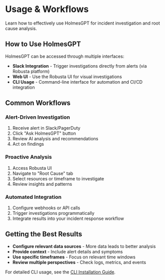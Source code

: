 # Usage & Workflows

Learn how to effectively use HolmesGPT for incident investigation and root cause analysis.

## How to Use HolmesGPT

HolmesGPT can be accessed through multiple interfaces:

- **Slack Integration** - Trigger investigations directly from alerts (via Robusta platform)
- **Web UI** - Use the Robusta UI for visual investigations
- **CLI Usage** - Command-line interface for automation and CI/CD integration

## Common Workflows

### Alert-Driven Investigation
1. Receive alert in Slack/PagerDuty
2. Click "Ask HolmesGPT" button
3. Review AI analysis and recommendations
4. Act on findings

### Proactive Analysis
1. Access Robusta UI
2. Navigate to "Root Cause" tab
3. Select resources or timeframe to investigate
4. Review insights and patterns

### Automated Integration
1. Configure webhooks or API calls
2. Trigger investigations programmatically
3. Integrate results into your incident response workflow

## Getting the Best Results

- **Configure relevant data sources** - More data leads to better analysis
- **Provide context** - Include alert details and symptoms
- **Use specific timeframes** - Focus on relevant time windows
- **Review multiple perspectives** - Check logs, metrics, and events

For detailed CLI usage, see the [CLI Installation Guide](../installation/cli-installation.md).
